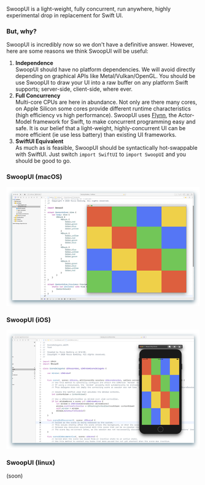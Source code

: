 SwoopUI is a light-weight, fully concurrent, run anywhere, highly experimental drop in replacement for Swift UI.

### But, why?

SwoopUI is incredibly now so we don't have a definitive answer. However, here are some reasons we think SwoopUI will be useful:

1. **Independence**  
    SwoopUI should have no platform dependencies. We will avoid directly depending on graphical APIs like Metal/Vulkan/OpenGL. You should be use SwoopUI to draw your UI into a raw buffer on any platform Swift supports; server-side, client-side, where ever.
2. **Full Concurrency**  
    Multi-core CPUs are here in abundance.  Not only are there many cores, on Apple Silicon some cores provide different runtime characteristics (high efficiency vs high performance). SwoopUI uses [Flynn](https://github.com/KittyMac/flynn), the Actor-Model framework for Swift, to make concurrent programming easy and safe. It is our belief that a light-weight, highly-concurrent UI can be more efficient (ie use less battery) than existing UI frameworks.
3. **SwiftUI Equivalent**  
    As much as is feasible, SwoopUI should be syntactically hot-swappable with SwiftUI.  Just switch ```import SwiftUI``` to ```import SwoopUI``` and you should be good to go.


### SwoopUI (macOS)

![](meta/macOS.png)

### SwoopUI (iOS)

![](meta/iOS.png)

### SwoopUI (linux)

(soon)
